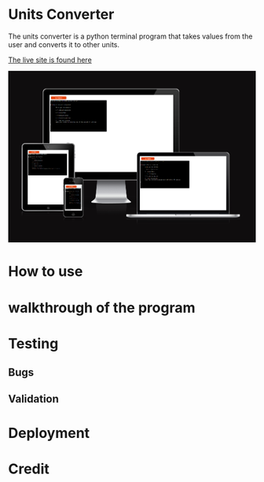 
# Units Converter

The units converter is a python terminal program that takes values from the user and converts it to other units.

[The live site is found here](https://awrelh.github.io/FootyQuiz/)

![the terminal](assets/forReadme/readmeIntro.PNG)

# How to use

# walkthrough of the program

# Testing

## Bugs

## Validation

# Deployment

# Credit


